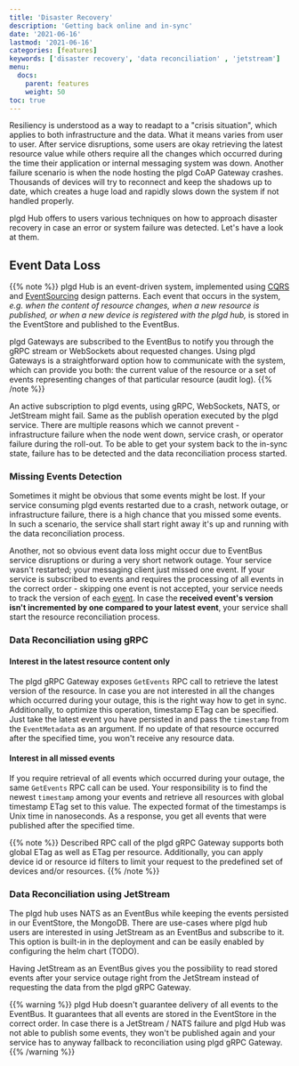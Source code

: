 ```yaml
---
title: 'Disaster Recovery'
description: 'Getting back online and in-sync'
date: '2021-06-16'
lastmod: '2021-06-16'
categories: [features]
keywords: ['disaster recovery', 'data reconciliation' , 'jetstream']
menu:
  docs:
    parent: features
    weight: 50
toc: true
---
```


Resiliency is understood as a way to readapt to a "crisis situation", which applies to both infrastructure and the data. What it means varies from user to user. After service disruptions, some users are okay retrieving the latest resource value while others require all the changes which occurred during the time their application or internal messaging system was down. Another failure scenario is when the node hosting the plgd CoAP Gateway crashes. Thousands of devices will try to reconnect and keep the shadows up to date, which creates a huge load and rapidly slows down the system if not handled properly.

plgd Hub offers to users various techniques on how to approach disaster recovery in case an error or system failure was detected. Let's have a look at them.

## Event Data Loss

{{% note %}}
plgd Hub is an event-driven system, implemented using [CQRS](https://docs.microsoft.com/en-us/azure/architecture/patterns/cqrs) and [EventSourcing](https://docs.microsoft.com/en-us/azure/architecture/patterns/event-sourcing) design patterns. Each event that occurs in the system, _e.g. when the content of resource changes, when a new resource is published, or when a new device is registered with the plgd hub,_ is stored in the EventStore and published to the EventBus.

plgd Gateways are subscribed to the EventBus to notify you through the gRPC stream or WebSockets about requested changes. Using plgd Gateways is a straightforward option how to communicate with the system, which can provide you both: the current value of the resource or a set of events representing changes of that particular resource (audit log).
{{% /note %}}

An active subscription to plgd events, using gRPC, WebSockets, NATS, or JetStream might fail. Same as the publish operation executed by the plgd service. There are multiple reasons which we cannot prevent - infrastructure failure when the node went down, service crash, or operator failure during the roll-out. To be able to get your system back to the in-sync state, failure has to be detected and the data reconciliation process started.

### Missing Events Detection

Sometimes it might be obvious that some events might be lost. If your service consuming plgd events restarted due to a crash, network outage, or infrastructure failure, there is a high chance that you missed some events. In such a scenario, the service shall start right away it's up and running with the data reconciliation process.

Another, not so obvious event data loss might occur due to EventBus service disruptions or during a very short network outage. Your service wasn't restarted; your messaging client just missed one event.
If your service is subscribed to events and requires the processing of all events in the correct order - skipping one event is not accepted, your service needs to track the version of each [event](https://github.com/plgd-dev/hub/blob/main/resource-aggregate/pb/events.proto). In case the **received event's version isn't incremented by one compared to your latest event**, your service shall start the resource reconciliation process.

### Data Reconciliation using gRPC

#### Interest in the latest resource content only

The plgd gRPC Gateway exposes `GetEvents` RPC call to retrieve the latest version of the resource. In case you are not interested in all the changes which occurred during your outage, this is the right way how to get in sync. Additionally, to optimize this operation, timestamp ETag can be specified. Just take the latest event you have persisted in and pass the `timestamp` from the `EventMetadata` as an argument. If no update of that resource occurred after the specified time, you won't receive any resource data.

#### Interest in all missed events

If you require retrieval of all events which occurred during your outage, the same `GetEvents` RPC call can be used. Your responsibility is to find the newest `timestamp` among your events and retrieve all resources with global timestamp ETag set to this value. The expected format of the timestamps is Unix time in nanoseconds. As a response, you get all events that were published after the specified time.

{{% note %}}
Described RPC call of the plgd gRPC Gateway supports both global ETag as well as ETag per resource. Additionally, you can apply device id or resource id filters to limit your request to the predefined set of devices and/or resources.
{{% /note %}}

### Data Reconciliation using JetStream

The plgd hub uses NATS as an EventBus while keeping the events persisted in our EventStore, the MongoDB. There are use-cases where plgd hub users are interested in using JetStream as an EventBus and subscribe to it. This option is built-in in the deployment and can be easily enabled by configuring the helm chart (TODO).

Having JetStream as an EventBus gives you the possibility to read stored events after your service outage right from the JetStream instead of requesting the data from the plgd gRPC Gateway.

{{% warning %}}
plgd Hub doesn't guarantee delivery of all events to the EventBus. It guarantees that all events are stored in the EventStore in the correct order. In case there is a JetStream / NATS failure and plgd Hub was not able to publish some events, they won't be published again and your service has to anyway fallback to reconciliation using plgd gRPC Gateway.
{{% /warning %}}
